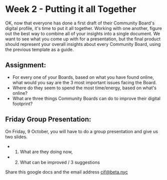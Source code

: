 # Week 2 - Putting it all Together

OK, now that everyone has done a first draft of their Community Board's digital profile, it's time to put it all together. Working with one another, figure out the best way to combine all of your insights into a single document. We want to see what you come up with for a presentation, but the final product should represent your overall insights about every Community Board, using the previous template as a guide. 

## Assignment: 

* For every one of your Boards, based on what you have found online, what would you say are the 3 most important issues facing the Board. 
* Where do they seem to spend the most time/energy, based on what's online?
* What are three things Community Boards can do to improve their digital footprint?

## Friday Group Presentation:

On Friday, 9 October, you will have to do a group presentation and give us two slides.

 - 1. What are they doing now,
 - 2. What can be improved / 3 suggestions

Share this google docs and the email address cif@beta.nyc

